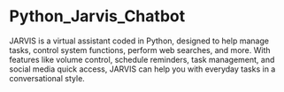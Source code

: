 # Python_Jarvis_Chatbot
JARVIS is a virtual assistant coded in Python, designed to help manage tasks, control system functions, perform web searches, and more. With features like volume control, schedule reminders, task management, and social media quick access, JARVIS can help you with everyday tasks in a conversational style.
